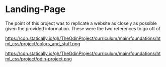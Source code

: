 # Landing-Page

The point of this project was to replicate a website as closely as possible given the provided information.
These were the two references to go off of

https://cdn.statically.io/gh/TheOdinProject/curriculum/main/foundations/html_css/project/colors_and_stuff.png

https://cdn.statically.io/gh/TheOdinProject/curriculum/main/foundations/html_css/project/odin-project.png